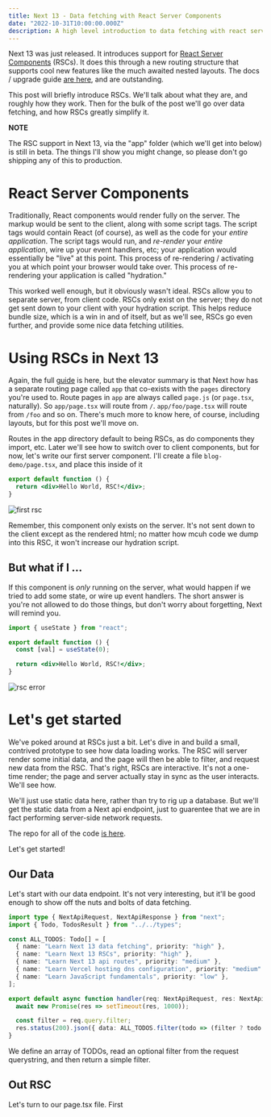 ```yaml
---
title: Next 13 - Data fetching with React Server Components
date: "2022-10-31T10:00:00.000Z"
description: A high level introduction to data fetching with react server components
---
```


Next 13 was just released. It introduces support for [React Server Components](https://nextjs.org/docs/advanced-features/react-18/server-components) (RSCs). It does this through a new routing structure that supports cool new features like the much awaited nested layouts. The docs / upgrade guide [are here](https://beta.nextjs.org/docs/upgrade-guide), and are outstanding.

This post will briefly introduce RSCs. We'll talk about what they are, and roughly how they work. Then for the bulk of the post we'll go over data fetching, and how RSCs greatly simplify it.

**NOTE**

The RSC support in Next 13, via the "app" folder (which we'll get into below) is still in beta. The things I'll show you might change, so please don't go shipping any of this to production.

# React Server Components

Traditionally, React components would render fully on the server. The markup would be sent to the client, along with some script tags. The script tags would contain React (of course), as well as the code for your _entire application_. The script tags would run, and _re-render_ your _entire application_, wire up your event handlers, etc; your application would essentially be "live" at this point. This process of re-rendering / activating you at which point your browser would take over. This process of re-rendering your application is called "hydration."

This worked well enough, but it obviously wasn't ideal. RSCs allow you to separate server, from client code. RSCs only exist on the server; they do not get sent down to your client with your hydration script. This helps reduce bundle size, which is a win in and of itself, but as we'll see, RSCs go even further, and provide some nice data fetching utilities.

# Using RSCs in Next 13

Again, the full [guide](https://beta.nextjs.org/docs/upgrade-guide) is here, but the elevator summary is that Next how has a separate routing page called `app` that co-exists with the `pages` directory you're used to. Route pages in `app` are always called `page.js` (or `page.tsx`, naturally). So `app/page.tsx` will route from `/`. `app/foo/page.tsx` will route from `/foo` and so on. There's much more to know here, of course, including layouts, but for this post we'll move on.

Routes in the app directory default to being RSCs, as do components they import, etc. Later we'll see how to switch over to client components, but for now, let's write our first server component. I'll create a file `blog-demo/page.tsx`, and place this inside of it

```jsx
export default function () {
  return <div>Hello World, RSC!</div>;
}
```

![first rsc](/next-13/img1.jpg)

Remember, this component only exists on the server. It's not sent down to the client except as the rendered html; no matter how mcuh code we dump into this RSC, it won't increase our hydration script.

## But what if I ...

If this component is _only_ running on the server, what would happen if we tried to add some state, or wire up event handlers. The short answer is you're not allowed to do those things, but don't worry about forgetting, Next will remind you.

```jsx
import { useState } from "react";

export default function () {
  const [val] = useState(0);

  return <div>Hello World, RSC!</div>;
}
```

![rsc error](/next-13/img2.jpg)

# Let's get started

We've poked around at RSCs just a bit. Let's dive in and build a small, contrived prototype to see how data loading works. The RSC will server render some initial data, and the page will then be able to filter, and request new data from the RSC. That's right, RSCs are interactive. It's not a one-time render; the page and server actually stay in sync as the user interacts. We'll see how.

We'll just use static data here, rather than try to rig up a database. But we'll get the static data from a Next api endpoint, just to guarentee that we are in fact performing server-side network requests.

The repo for all of the code [is here](https://github.com/arackaf/next-13-data-fetching-blog-post).

Let's get started!

## Our Data

Let's start with our data endpoint. It's not very interesting, but it'll be good enough to show off the nuts and bolts of data fetching.

```typescript
import type { NextApiRequest, NextApiResponse } from "next";
import { Todo, TodosResult } from "../../types";

const ALL_TODOS: Todo[] = [
  { name: "Learn Next 13 data fetching", priority: "high" },
  { name: "Learn Next 13 RSCs", priority: "high" },
  { name: "Learn Next 13 api routes", priority: "medium" },
  { name: "Learn Vercel hosting dns configuration", priority: "medium" },
  { name: "Learn JavaScript fundamentals", priority: "low" },
];

export default async function handler(req: NextApiRequest, res: NextApiResponse<TodosResult>) {
  await new Promise(res => setTimeout(res, 1000));

  const filter = req.query.filter;
  res.status(200).json({ data: ALL_TODOS.filter(todo => (filter ? todo.priority === filter : true)) });
}
```

We define an array of TODOs, read an optional filter from the request querystring, and then return a simple filter.

## Out RSC

Let's turn to our page.tsx file. First

